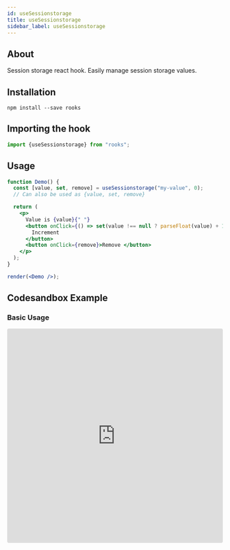 ```yaml
---
id: useSessionstorage
title: useSessionstorage
sidebar_label: useSessionstorage
---
```



## About

Session storage react hook. Easily manage session storage values.

## Installation

    npm install --save rooks

## Importing the hook

```javascript
import {useSessionstorage} from "rooks";
```

## Usage

```jsx
function Demo() {
  const [value, set, remove] = useSessionstorage("my-value", 0);
  // Can also be used as {value, set, remove}

  return (
    <p>
      Value is {value}{" "}
      <button onClick={() => set(value !== null ? parseFloat(value) + 1 : 0)}>
        Increment
      </button>
      <button onClick={remove}>Remove </button>
    </p>
  );
}

render(<Demo />);
```

## Codesandbox Example

### Basic Usage

<iframe src="https://codesandbox.io/embed/usesessionstorage-svipc?fontsize=14&hidenavigation=1&theme=dark"
style="width:100%; height:500px; border:0; border-radius: 4px; overflow:hidden;"
title="useSessionstorage"
allow="accelerometer; ambient-light-sensor; camera; encrypted-media; geolocation; gyroscope; hid; microphone; midi; payment; usb; vr; xr-spatial-tracking"
sandbox="allow-forms allow-modals allow-popups allow-presentation allow-same-origin allow-scripts"
/>

## Join Bhargav's discord server
You can click on the floating discord icon at the bottom right of the screen and talk to us in our server.

